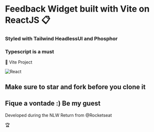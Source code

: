 # Feedback Widget built with Vite on ReactJS :clipboard:
### Styled with Tailwind HeadlessUI and Phosphor
### Typescript is a must

:bow: Vite Project

 <img alt="React" src="https://img.shields.io/badge/react%20-%2320232a.svg?&style=for-the-badge&logo=react&logoColor=%2361DAFB"/>


## Make sure to star and fork before you clone it

## Fique a vontade :) Be my guest

<p>Developed during the NLW Return from @Rocketseat</p>

:trophy:


